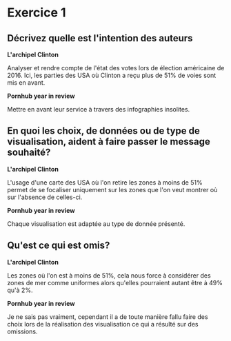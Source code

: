 # Exercice 1



## Décrivez quelle est l'intention des auteurs

**L'archipel Clinton**

Analyser et rendre compte de l'état des votes lors de élection américaine de 2016. Ici, les parties des USA où Clinton a reçu plus de 51% de voies sont mis en avant.

**Pornhub year in review**

Mettre en avant leur service à travers des infographies insolites.



## En quoi les choix, de données ou de type de visualisation, aident à faire passer le message souhaité?

**L'archipel Clinton**

L'usage d'une carte des USA où l'on retire les zones à moins de 51% permet de se focaliser uniquement sur les zones que l'on veut montrer où sur l'absence de celles-ci.

**Pornhub year in review**

Chaque visualisation est adaptée au type de donnée présenté.



## Qu'est ce qui est omis?

**L'archipel Clinton**

Les zones où l'on est à moins de 51%, cela nous force à considérer des zones de mer comme uniformes alors qu'elles pourraient autant être à 49% qu'à 2%.

**Pornhub year in review**

Je ne sais pas vraiment, cependant il a de toute manière fallu faire des choix lors de la réalisation des visualisation ce qui a résulté sur des omissions.

